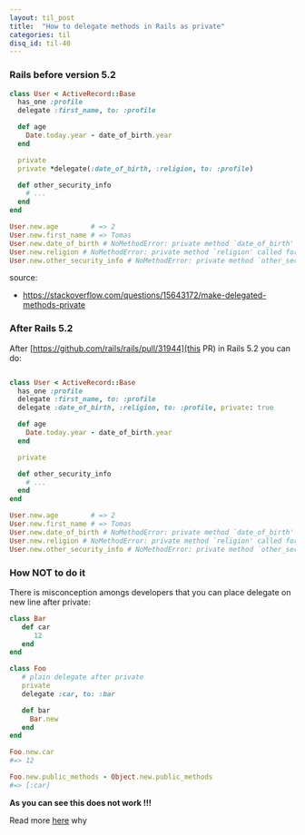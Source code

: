 ```yaml
---
layout: til_post
title:  "How to delegate methods in Rails as private"
categories: til
disq_id: til-40
---
```



### Rails before version 5.2


```ruby
class User < ActiveRecord::Base
  has_one :profile
  delegate :first_name, to: :profile

  def age
    Date.today.year - date_of_birth.year
  end

  private
  private *delegate(:date_of_birth, :religion, to: :profile)

  def other_security_info
    # ...
  end
end

User.new.age        # => 2
User.new.first_name # => Tomas
User.new.date_of_birth # NoMethodError: private method `date_of_birth' called for #<User:0x00000008221340>
User.new.religion # NoMethodError: private method `religion' called for #<User:0x00000008221340>
User.new.other_security_info # NoMethodError: private method `other_security_info' called for #<User:0x00000008221340>
```

source:

* <https://stackoverflow.com/questions/15643172/make-delegated-methods-private>



### After Rails 5.2


After [https://github.com/rails/rails/pull/31944](this PR) in Rails 5.2
you can do:


```ruby

class User < ActiveRecord::Base
  has_one :profile
  delegate :first_name, to: :profile
  delegate :date_of_birth, :religion, to: :profile, private: true

  def age
    Date.today.year - date_of_birth.year
  end

  private

  def other_security_info
    # ...
  end
end

User.new.age        # => 2
User.new.first_name # => Tomas
User.new.date_of_birth # NoMethodError: private method `date_of_birth' called for #<User:0x00000008221340>
User.new.religion # NoMethodError: private method `religion' called for #<User:0x00000008221340>
User.new.other_security_info # NoMethodError: private method `other_security_info' called for #<User:0x00000008221340>
```


### How NOT to do it

There is misconception amongs developers that you can
place delegate on new line after private:


```ruby
class Bar
   def car
      12
   end
end

class Foo
   # plain delegate after private
   private
   delegate :car, to: :bar

   def bar
     Bar.new
   end
end

Foo.new.car
#=> 12

Foo.new.public_methods - Object.new.public_methods 
#=> [:car]
```

**As you can see this does not work !!!**

Read more [here](https://github.com/rails/rails/pull/31944) why

